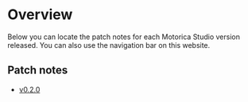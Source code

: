 # Overview

Below you can locate the patch notes for each Motorica Studio version released. You can also use the navigation bar on this website.

## Patch notes

- [v0.2.0](patch-notes-v0-2-0.md)
